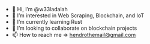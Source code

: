 - 👋 Hi, I’m @w33ladalah
- 👀 I’m interested in Web Scraping, Blockchain, and IoT
- 🌱 I’m currently learning Rust
- 💞️ I’m looking to collaborate on blockchain projects
- 📫 How to reach me => hendrothemail@gmail.com

<!---
w33ladalah/w33ladalah is a ✨ special ✨ repository because its `README.md` (this file) appears on your GitHub profile.
You can click the Preview link to take a look at your changes.
--->
